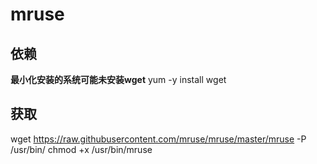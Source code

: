 # mruse

## 依赖
**最小化安装的系统可能未安装wget**
yum -y install wget

## 获取
wget https://raw.githubusercontent.com/mruse/mruse/master/mruse -P /usr/bin/
chmod +x /usr/bin/mruse
